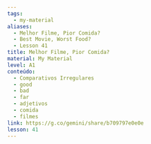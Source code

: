 ```yaml
---
tags:
  - my-material
aliases:
  - Melhor Filme, Pior Comida?
  - Best Movie, Worst Food?
  - Lesson 41
title: Melhor Filme, Pior Comida?
material: My Material
level: A1
conteúdo:
  - Comparativos Irregulares
  - good
  - bad
  - far
  - adjetivos
  - comida
  - filmes
link: https://g.co/gemini/share/b709797e0e0e
lesson: 41
---
```

